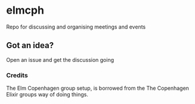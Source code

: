 # elmcph
 Repo for discussing and organising meetings and events

## Got an idea?
  Open an issue and get the discussion going

### Credits
  The Elm Copenhagen group setup, is borrowed from the The Copenhagen Elixir groups way of doing things.
